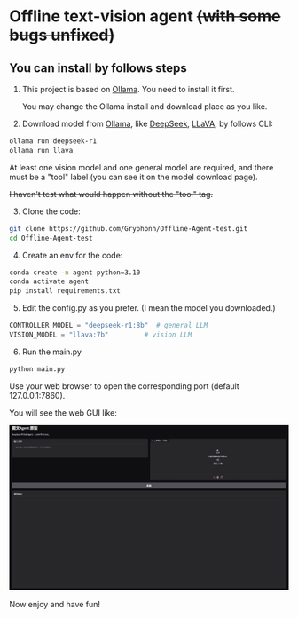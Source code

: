 # Offline text-vision agent ~~(with some bugs unfixed)~~
## You can install by follows steps
1. This project is based on [Ollama](https://ollama.com/download). You need to install it first.

    You may change the Ollama install and download place as you like.
   
2. Download model from [Ollama](https://ollama.com/search), like [DeepSeek](https://ollama.com/library/deepseek-r1), [LLaVA](https://ollama.com/library/llava), by follows CLI:
  ``` bash
  ollama run deepseek-r1
  ollama run llava
  ```
  At least one vision model and one general model are required, and there must be a "tool" label (you can see it on the model download page). 
  
  ~~I haven't test what would happen without the "tool" tag.~~

3. Clone the code:
  ``` bash
  git clone https://github.com/Gryphonh/Offline-Agent-test.git
  cd Offline-Agent-test
  ```

4. Create an env for the code:
  ``` bash
  conda create -n agent python=3.10
  conda activate agent
  pip install requirements.txt
  ```

5. Edit the config.py as you prefer. (I mean the model you downloaded.)
 ``` python
 CONTROLLER_MODEL = "deepseek-r1:8b"  # general LLM
 VISION_MODEL = "llava:7b"         # vision LLM
 ```

6. Run the main.py
  ``` bash
  python main.py
  ```
  Use your web browser to open the corresponding port (default 127.0.0.1:7860).
  
  You will see the web GUI like:
  
  ![image](./ui.png)
  
  Now enjoy and have fun!
